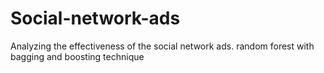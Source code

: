 # Social-network-ads
Analyzing the effectiveness of the social network ads.
random forest with bagging and boosting technique 

